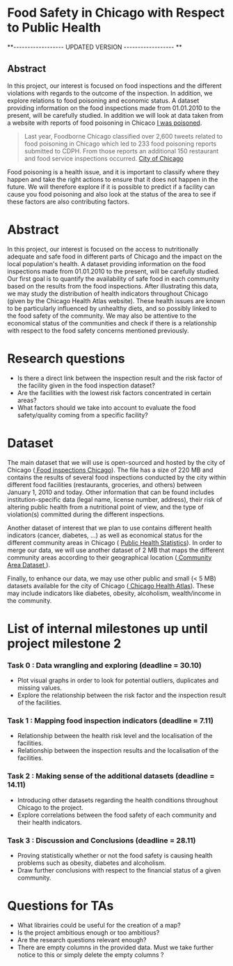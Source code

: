 # Food Safety in Chicago with Respect to Public Health

**------------------ UPDATED VERSION ------------------ **

## Abstract
In this project, our interest is focused on food inspections and the different violations with regards to the outcome of the inspection. In addition, we explore relations to food poisoning and economic status. A dataset providing information on the food inspections made from 01.01.2010 to the present, will be carefully studied. In addition we will look at data taken from a website with reports of food poisoning in Chicaco [I was poisoned](https://iwaspoisoned.com/location/united-states/illinois/chicago#botpress). 
> Last year, Foodborne Chicago classified over 2,600 tweets related to food poisoning in Chicago which led to 233 food poisoning reports submitted to CDPH. From those reports an additional 150 restaurant and food service inspections occurred. [City of Chicago](https://www.chicago.gov/city/en/depts/cdph/provdrs/healthy_communities/news/2014/apr/one-year-after-launch--foodborne-chicago-continues-to-enhance-fo.html)

Food poisoning is a health issue, and it is important to classify where they happen and take the right actions to ensure that it does not happen in the future. We will therefore explore if it is possible to predict if a facility can cause you food poisoning and also look at the status of the area to see if these factors are also contributing factors. 


# Abstract

In this project, our interest is focused on the access to nutritionally adequate and safe food in different parts of Chicago and the impact on the local population's health. A dataset providing information on the food inspections made from 01.01.2010 to the present, will be carefully studied. Our first goal is to quantify the availability of safe food in each community based on the results from the food inspections. 
After illustrating this data, we may study the distribution of health indicators throughout Chicago (given by the Chicago Health Atlas website). These health issues are known to be particularly influenced by unhealthy diets, and so possibly linked to the food safety of the community. 
We may also be attentive to the economical status of the communities and check if there is a relationship with respect to the food safety concerns mentioned previously.


# Research questions

- Is there a direct link between the inspection result and the risk factor of the facility given in the food inspection dataset? 
- Are the facilities with the lowest risk factors concentrated in certain areas? 
- What factors should we take into account to evaluate the food safety/quality coming from a specific facility? 


# Dataset

The main dataset that we will use is open-sourced and hosted by the city of Chicago (<a href = "https://kaggle.com/chicago/chicago-food-inspections"> Food inspections Chicago</a>). The file has a size of 220 MB and contains the results of several food inspections conducted by the city within different food facilities (restaurants, groceries, and others) between January 1, 2010 and today. Other information that can be found includes institution-specific data (legal name, license number, address), their risk of altering public health from a nutritional point of view, and the type of violation(s) committed during the different inspections.

Another dataset of interest that we plan to use contains different health indicators (cancer, diabetes, ...) as well as economical status for the different community areas in Chicago ( <a href = "https://data.cityofchicago.org/Health-Human-Services/Public-Health-Statistics-Selected-public-health-in/iqnk-2tcu/data"> Public Health Statistics</a>). In order to merge our data, we will use another dataset of 2 MB that maps the different community areas according to their geographical location (<a href = "https://data.cityofchicago.org/dataset/Community-Areas/vrxf-vc4k/data?fbclid=IwAR2YiR_0kgW1s0iSrKFti5LXmy7zTqQDQqDpFGdaTQ92jS-TYA0gDsU5LzU" > Community Area Dataset </a>).
    
Finally, to enhance our data, we may use other public and small (< 5 MB) datasets available for the city of Chicago (<a href = "https://www.chicagohealthatlas.org"> Chicago Health Atlas</a>). These may include indicators like diabetes, obesity, alcoholism, wealth/income in the community.


# List of internal milestones up until project milestone 2

### Task 0 : Data wrangling and exploring (deadline = 30.10) 
  * Plot visual graphs in order to look for potential outliers, duplicates and missing values.
  * Explore the relationship between the risk factor and the inspection result of the facilities.

### Task 1 : Mapping food inspection indicators (deadline = 7.11)
  * Relationship between the health risk level and the localisation of the facilities.
  * Relationship between the inspection results and the localisation of the facilities. 
    

### Task 2 : Making sense of the additional datasets (deadline = 14.11)
  * Introducing other datasets regarding the health conditions throughout Chicago to the project. 
  * Explore correlations between the food safety of each community and their health indicators.


### Task 3 : Discussion and Conclusions (deadline = 28.11)
  * Proving statistically whether or not the food safety is causing health problems such as obesity, diabetes and alcoholism. 
  * Draw further conclusions with respect to the financial status of a given community. 


# Questions for TAs

- What librairies could be useful for the creation of a map?
- Is the project ambitious enough or too ambitious?
- Are the research questions relevant enough?
- There are empty columns in the provided data. Must we take further notice to this or simply delete the empty columns ?




